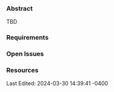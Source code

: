 ### Abstract
TBD

### Requirements

### Open Issues

### Resources
Last Edited: 2024-03-30 14:39:41 -0400
